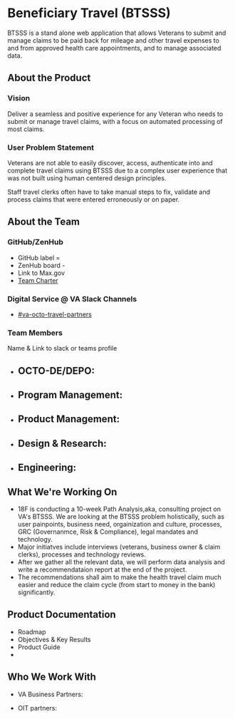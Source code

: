 # Beneficiary Travel (BTSSS)
BTSSS is a stand alone web application that allows Veterans to submit and manage claims to be paid back for mileage and other travel expenses to and from approved health care appointments, and to manage associated data.

## About the Product

### Vision
Deliver a seamless and positive experience for any Veteran who needs to submit or manage travel claims, with a focus on automated processing of most claims.

### User Problem Statement
Veterans are not able to easily discover, access, authenticate into and complete travel claims using BTSSS due to a complex user experience that was not built using human centered design principles. 

Staff travel clerks often have to take manual steps to fix, validate and process claims that were entered erroneously or on paper.  

## About the Team

### GitHub/ZenHub

- GitHub label = ` ` 
- ZenHub board - 
- Link to Max.gov 
- [Team Charter](team/charter.md)

### Digital Service @ VA Slack Channels

- [#va-octo-travel-partners](https://dsva.slack.com/archives/C0392A69KPW/p1648505583385239)

### Team Members

Name & Link to slack or teams profile
- OCTO-DE/DEPO:
  - 
- Program Management:
  - 
- Product Management:
  - 
- Design & Research:
  - 
- Engineering:
  - 

## What We're Working On
- 18F is conducting a 10-week Path Analysis,aka, consulting project on VA's BTSSS. We are looking at the BTSSS problem holistically, such as user painpoints, business need, orgainization and culture, processes, GRC (Governanmce, Risk & Compliance), legal mandates and technology.
- Major initiatves include interviews (veterans, business owner & claim clerks), processes and technology reviews.
- After we gather all the relevant data,  we will perform data analysis and write a recommendataion report at the end of the project.
- The recommendations shall aim to make the health travel claim much easier and reduce the claim cycle (from start to money in the bank) significantly. 

## Product Documentation
- Roadmap
- Objectives & Key Results
- Product Guide 
- 
## Who We Work With

- VA Business Partners:
 
- OIT partners:
  

